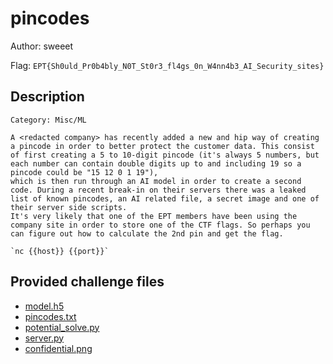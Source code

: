 # pincodes
Author: sweeet

Flag: `EPT{Sh0uld_Pr0b4bly_N0T_St0r3_fl4gs_0n_W4nn4b3_AI_Security_sites}`
## Description
```
Category: Misc/ML

A <redacted company> has recently added a new and hip way of creating a pincode in order to better protect the customer data. This consist of first creating a 5 to 10-digit pincode (it's always 5 numbers, but each number can contain double digits up to and including 19 so a pincode could be "15 12 0 1 19"),
which is then run through an AI model in order to create a second code. During a recent break-in on their servers there was a leaked list of known pincodes, an AI related file, a secret image and one of their server side scripts. 
It's very likely that one of the EPT members have been using the company site in order to store one of the CTF flags. So perhaps you can figure out how to calculate the 2nd pin and get the flag.

`nc {{host}} {{port}}`
```

## Provided challenge files
* [model.h5](model.h5)
* [pincodes.txt](pincodes.txt)
* [potential_solve.py](potential_solve.py)
* [server.py](server.py)
* [confidential.png](confidential.png)
